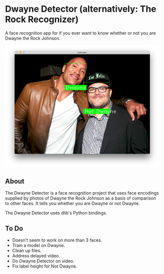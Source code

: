 # Dwayne Detector (alternatively: The Rock Recognizer)
A face recognition app for if you ever want to know whether or not you are Dwayne the Rock Johnson.

![Dwayne Detector](https://github.com/tespin/dwayne-detector/blob/master/documentation/dwayne_detector_12.png)

## About
The Dwayne Detector is a face recognition project that uses face encodings supplied by photos of Dwayne the Rock Johnson as a basis of comparison to other faces. It tells you whether you are Dwayne or not Dwayne. 

The Dwayne Detector uses dlib's Python bindings.

## To Do
* Doesn't seem to work on more than 3 faces.
* Train a model on Dwayne.
* Clean up files.
* Address delayed video.
* Do Dwayne Detector on video.
* Fix label height for Not Dwayne.

